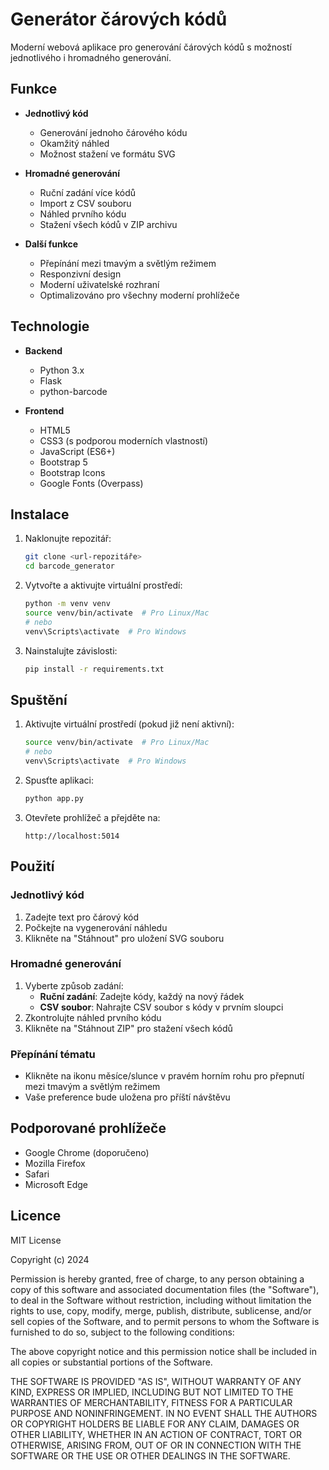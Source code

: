 # Generátor čárových kódů

Moderní webová aplikace pro generování čárových kódů s možností jednotlivého i hromadného generování.

## Funkce

- **Jednotlivý kód**
  - Generování jednoho čárového kódu
  - Okamžitý náhled
  - Možnost stažení ve formátu SVG

- **Hromadné generování**
  - Ruční zadání více kódů
  - Import z CSV souboru
  - Náhled prvního kódu
  - Stažení všech kódů v ZIP archivu

- **Další funkce**
  - Přepínání mezi tmavým a světlým režimem
  - Responzivní design
  - Moderní uživatelské rozhraní
  - Optimalizováno pro všechny moderní prohlížeče

## Technologie

- **Backend**
  - Python 3.x
  - Flask
  - python-barcode

- **Frontend**
  - HTML5
  - CSS3 (s podporou moderních vlastností)
  - JavaScript (ES6+)
  - Bootstrap 5
  - Bootstrap Icons
  - Google Fonts (Overpass)

## Instalace

1. Naklonujte repozitář:
   ```bash
   git clone <url-repozitáře>
   cd barcode_generator
   ```

2. Vytvořte a aktivujte virtuální prostředí:
   ```bash
   python -m venv venv
   source venv/bin/activate  # Pro Linux/Mac
   # nebo
   venv\Scripts\activate  # Pro Windows
   ```

3. Nainstalujte závislosti:
   ```bash
   pip install -r requirements.txt
   ```

## Spuštění

1. Aktivujte virtuální prostředí (pokud již není aktivní):
   ```bash
   source venv/bin/activate  # Pro Linux/Mac
   # nebo
   venv\Scripts\activate  # Pro Windows
   ```

2. Spusťte aplikaci:
   ```bash
   python app.py
   ```

3. Otevřete prohlížeč a přejděte na:
   ```
   http://localhost:5014
   ```

## Použití

### Jednotlivý kód
1. Zadejte text pro čárový kód
2. Počkejte na vygenerování náhledu
3. Klikněte na "Stáhnout" pro uložení SVG souboru

### Hromadné generování
1. Vyberte způsob zadání:
   - **Ruční zadání**: Zadejte kódy, každý na nový řádek
   - **CSV soubor**: Nahrajte CSV soubor s kódy v prvním sloupci
2. Zkontrolujte náhled prvního kódu
3. Klikněte na "Stáhnout ZIP" pro stažení všech kódů

### Přepínání tématu
- Klikněte na ikonu měsíce/slunce v pravém horním rohu pro přepnutí mezi tmavým a světlým režimem
- Vaše preference bude uložena pro příští návštěvu

## Podporované prohlížeče
- Google Chrome (doporučeno)
- Mozilla Firefox
- Safari
- Microsoft Edge

## Licence

MIT License

Copyright (c) 2024

Permission is hereby granted, free of charge, to any person obtaining a copy
of this software and associated documentation files (the "Software"), to deal
in the Software without restriction, including without limitation the rights
to use, copy, modify, merge, publish, distribute, sublicense, and/or sell
copies of the Software, and to permit persons to whom the Software is
furnished to do so, subject to the following conditions:

The above copyright notice and this permission notice shall be included in all
copies or substantial portions of the Software.

THE SOFTWARE IS PROVIDED "AS IS", WITHOUT WARRANTY OF ANY KIND, EXPRESS OR
IMPLIED, INCLUDING BUT NOT LIMITED TO THE WARRANTIES OF MERCHANTABILITY,
FITNESS FOR A PARTICULAR PURPOSE AND NONINFRINGEMENT. IN NO EVENT SHALL THE
AUTHORS OR COPYRIGHT HOLDERS BE LIABLE FOR ANY CLAIM, DAMAGES OR OTHER
LIABILITY, WHETHER IN AN ACTION OF CONTRACT, TORT OR OTHERWISE, ARISING FROM,
OUT OF OR IN CONNECTION WITH THE SOFTWARE OR THE USE OR OTHER DEALINGS IN THE
SOFTWARE.
